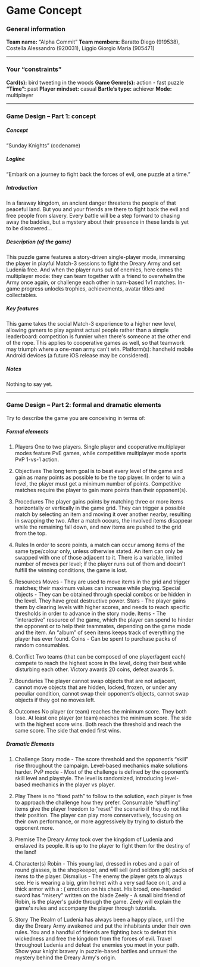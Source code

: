 # Game Concept

### General information
**Team name:** “Alpha Commit”
**Team members:** Baratto Diego (919538), Costella Alessandro (920031), Liggio Giorgio Maria (905471)

---

### Your “constraints”
**Card(s):** bird tweeting in the woods
**Game Genre(s):** action - fast puzzle
**“Time”:** past
**Player mindset:** casual
**Bartle’s type:** achiever
**Mode:** multiplayer

---

### Game Design – Part 1: concept

##### Concept
“Sunday Knights” (codename)

##### Logline
“Embark on a journey to fight back the forces of evil, one puzzle at a time.”

##### Introduction
In a faraway kingdom, an ancient danger threatens the people of that peaceful land. But you and your friends are there to fight back the evil and free people from slavery. Every battle will be a step forward to chasing away the baddies, but a mystery about their presence in these lands is yet to be discovered...

##### Description (of the game)
This puzzle game features a story-driven single-player mode, immersing the player in playful Match-3 sessions to fight the Dreary Army and set Ludenia free. And when the player runs out of enemies, here comes the multiplayer mode: they can team together with a friend to overwhelm the Army once again, or challenge each other in turn-based 1v1 matches. In-game progress unlocks trophies, achievements, avatar titles and collectables.

##### Key features
This game takes the social Match-3 experience to a higher new level, allowing gamers to play against actual people rather than a simple leaderboard: competition is funnier when there's someone at the other end of the rope. This applies to cooperative games as well, so that teamwork may triumph where a one-man army can't win.
Platform(s): handheld mobile Android devices (a future iOS release may be considered).

##### Notes
Nothing to say yet.

---

### Game Design – Part 2: formal and dramatic elements
Try to describe the game you are conceiving in terms of:

##### Formal elements
1. Players
One to two players. Single player and cooperative multiplayer modes feature PvE games, while competitive multiplayer mode sports PvP 1-vs-1 action.

2. Objectives
The long term goal is to beat every level of the game and gain as many points as possible to be the top player. In order to win a level, the player must get a minimum number of points. Competitive matches require the player to gain more points than their opponent(s).

3. Procedures
The player gains points by matching three or more items horizontally or vertically in the game grid. They can trigger a possible match by selecting an item and moving it over another nearby, resulting in swapping the two. After a match occurs, the involved items disappear while the remaining fall down, and new items are pushed to the grid from the top.

4. Rules
In order to score points, a match can occur among items of the same type/colour only, unless otherwise stated. An item can only be swapped with one of those adjacent to it. There is a variable, limited number of moves per level; if the player runs out of them and doesn't fulfill the winning conditions, the game is lost.

5. Resources
Moves - They are used to move items in the grid and trigger matches; their maximum values can increase while playing.
Special objects - They can be obtained through special combos or be hidden in the level. They have great destructive power.
Stars - The player gains them by clearing levels with higher scores, and needs to reach specific thresholds in order to advance in the story mode.
Items - The “interactive” resource of the game, which the player can spend to hinder the opponent or to help their teammates, depending on the game mode and the item. An “album” of seen items keeps track of everything the player has ever found.
Coins - Can be spent to purchase packs of random consumables.

6. Conflict
Two teams (that can be composed of one player/agent each) compete to reach the highest score in the level, doing their best while disturbing each other. Victory awards 20 coins, defeat awards 5.

7. Boundaries
The player cannot swap objects that are not adjacent, cannot move objects that are hidden, locked, frozen, or under any peculiar condition, cannot swap their opponent’s objects, cannot swap objects if they got no moves left.

8. Outcomes
No player (or team) reaches the minimum score. They both lose.
At least one player (or team) reaches the minimum score. The side with the highest score wins.
Both reach the threshold and reach the same score. The side that ended first wins.

##### Dramatic Elements
1. Challenge
Story mode - The score threshold and the opponent’s “skill” rise throughout the campaign. Level-based mechanics make solutions harder.
PvP mode - Most of the challenge is defined by the opponent’s skill level and playstyle. The level is randomized, introducing level-based mechanics in the player vs player.

2. Play
There is no “fixed path” to follow to the solution, each player is free to approach the challenge how they prefer. Consumable “shuffling” items give the player freedom to “reset” the scenario if they do not like their position. The player can play more conservatively, focusing on their own performance, or more aggressively by trying to disturb the opponent more.

3. Premise
The Dreary Army took over the kingdom of Ludenia and enslaved its people. It is up to the player to fight them for the destiny of the land!

4. Character(s)
Robin - This young lad, dressed in robes and a pair of round glasses, is the shopkeeper, and will sell (and seldom gift) packs of items to the player.
Dismalius - The enemy the player gets to always see. He is wearing a big, grim helmet with a very sad face on it, and a thick armor with a : ( emoticon on his chest. His broad, one-handed sword has “misery” written on the blade
Zeely - A small bird friend of Robin, is the player's guide through the game. Zeely will explain the game's rules and accompany the player through tutorials.

5. Story
The Realm of Ludenia has always been a happy place, until the day the Dreary Army awakened and put the inhabitants under their own rules. You and a handful of friends are fighting back to defeat this wickedness and free the kingdom from the forces of evil. Travel throughout Ludenia and defeat the enemies you meet in your path. Show your knight bravery in puzzle-based battles and unravel the mystery behind the Dreary Army's origin.
